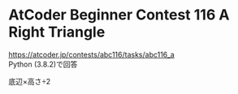# AtCoder Beginner Contest 116 A Right Triangle  
https://atcoder.jp/contests/abc116/tasks/abc116_a  
Python (3.8.2)で回答  

底辺×高さ÷2
